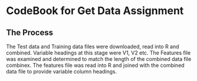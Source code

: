 CodeBook for Get Data Assignment
========================================================

## The Process
The Test data and Training data files were downloaded, read into R and combined. Variable headings at this stage were V1, V2 etc.
The Features file was examined and determined to match the length of the combined data file combinex.
The features file was read into R and joined with the combined data file to provide variable column headings.
